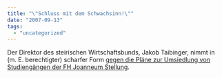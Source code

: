 ```yaml
---
title: "\"Schluss mit dem Schwachsinn!\""
date: "2007-09-13"
tags: 
  - "uncategorized"
---
```


Der Direktor des steirischen Wirtschaftsbunds, Jakob Taibinger, nimmt in (m. E. berechtigter) scharfer Form [gegen die Pläne zur Umsiedlung von Studiengängen der FH Joanneum Stellung](http://www.wirtschaftsbund.st/cms/cms.php?pageId=21&newsId=264 "Wirtschaftsbund Steiermark").
